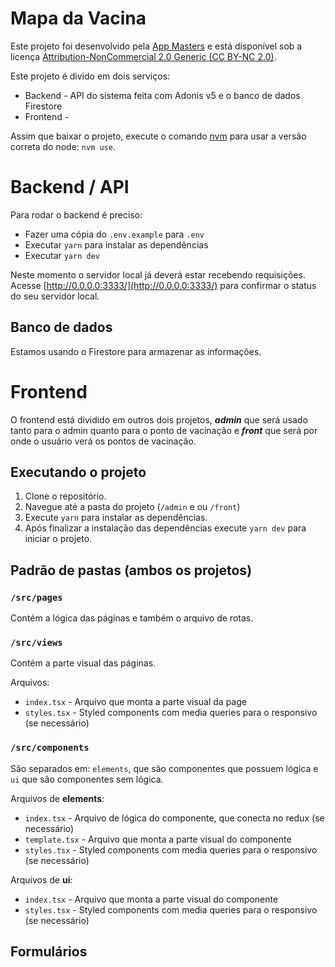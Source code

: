 # Mapa da Vacina

Este projeto foi desenvolvido pela [App Masters](https://appmasters.io) e está disponível sob a licença [Attribution-NonCommercial 2.0 Generic (CC BY-NC 2.0)](https://creativecommons.org/licenses/by-nc/2.0/).



Este projeto é divido em dois serviços:

- Backend - API do sistema feita com Adonis v5 e o banco de dados Firestore
- Frontend -

Assim que baixar o projeto, execute o comando [nvm](https://github.com/nvm-sh/nvm#installing-and-updating) para usar a versão correta do node: `nvm use`.

# Backend / API

Para rodar o backend é preciso:

- Fazer uma cópia do `.env.example` para `.env`
- Executar `yarn` para instalar as dependências
- Executar `yarn dev`

Neste momento o servidor local já deverá estar recebendo requisições. Acesse [http://0.0.0.0:3333/](http://0.0.0.0:3333/) para confirmar o status do seu servidor local.

## Banco de dados

Estamos usando o Firestore para armazenar as informações.

# Frontend

O frontend está dividido em outros dois projetos, **_admin_** que será usado tanto para o admin quanto para o ponto de vacinação e **_front_** que será por onde o usuário verá os pontos de vacinação.

## Executando o projeto

1. Clone o repositório.
2. Navegue até a pasta do projeto (`/admin` e ou `/front`)
3. Execute `yarn` para instalar as dependências.
4. Após finalizar a instalação das dependências execute `yarn dev` para iniciar o projeto.

## Padrão de pastas (ambos os projetos)

### `/src/pages`

Contém a lógica das páginas e também o arquivo de rotas.

### `/src/views`

Contém a parte visual das páginas.

Arquivos:

- `index.tsx` - Arquivo que monta a parte visual da page
- `styles.tsx` - Styled components com media queries para o responsivo (se necessário)

### `/src/components`

São separados em: `elements`, que são componentes que possuem lógica e `ui` que são componentes sem lógica.

Arquivos de **elements**:

- `index.tsx` - Arquivo de lógica do componente, que conecta no redux (se necessário)
- `template.tsx` - Arquivo que monta a parte visual do componente
- `styles.tsx` - Styled components com media queries para o responsivo (se necessário)

Arquivos de **ui**:

- `index.tsx` - Arquivo que monta a parte visual do componente
- `styles.tsx` - Styled components com media queries para o responsivo (se necessário)

## Formulários
